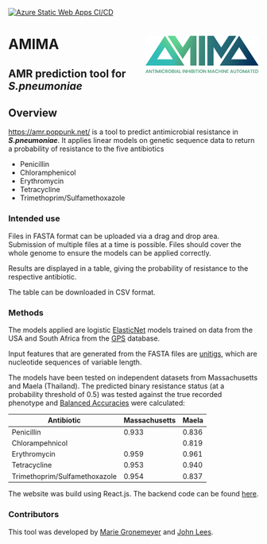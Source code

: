 [![Azure Static Web Apps CI/CD](https://github.com/bacpop/AMR_ReactApp/actions/workflows/azure-static-web-apps-gentle-coast-0d6523403.yml/badge.svg)](https://github.com/bacpop/AMR_ReactApp/actions/workflows/azure-static-web-apps-gentle-coast-0d6523403.yml)

# AMIMA <img src='public/amima_grafik2.png' align="right" height="75" />
## AMR prediction tool for *S.pneumoniae*

## Overview

https://amr.poppunk.net/ is a tool to predict antimicrobial resistance in __*S.pneumoniae*__. It applies linear models on genetic sequence data to return a probability of resistance to the five antibiotics
- Penicillin
- Chloramphenicol
- Erythromycin
- Tetracycline
- Trimethoprim/Sulfamethoxazole

### Intended use

Files in FASTA format can be uploaded via a drag and drop area. Submission of multiple files at a time is possible.
Files should cover the whole genome to ensure the models can be applied correctly.

Results are displayed in a table, giving the probability of resistance to the respective antibiotic.

The table can be downloaded in CSV format.

### Methods

The models applied are logistic [ElasticNet](https://en.wikipedia.org/wiki/Elastic_net_regularization) models trained on data from the USA and South Africa from the [GPS](https://www.pneumogen.net/gps/) database.

Input features that are generated from the FASTA files are [unitigs](https://pubmed.ncbi.nlm.nih.gov/30419019/#&gid=article-figures&pid=fig-1-uid-0), which are nucleotide sequences of variable length. 

The models have been tested on independent datasets from Massachusetts and Maela (Thailand). The predicted binary resistance status (at a probability threshold of 0.5) was tested against the true recorded phenotype and [Balanced Accuracies](https://statisticaloddsandends.wordpress.com/2020/01/23/what-is-balanced-accuracy/) were calculated:

|Antibiotic|Massachusetts|Maela|
|----------|-------------|-----|
|Penicillin|0.933|0.836|
|Chlorampehnicol| |0.819|
|Erythromycin|0.959|0.961|
|Tetracycline|0.953|0.940|
|Trimethoprim/Sulfamethoxazole|0.954|0.837|

The website was build using React.js. The backend code can be found [here](https://github.com/bacpop/AMR_prediction).

### Contributors

This tool was developed by [Marie Gronemeyer](https://github.com/muppi1993) and [John Lees](https://github.com/johnlees).
